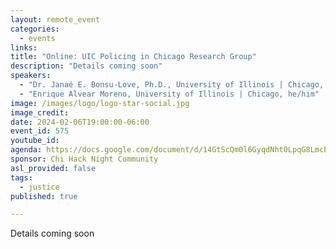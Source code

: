 ```yaml
---
layout: remote_event
categories:
  - events
links: 
title: "Online: UIC Policing in Chicago Research Group"
description: "Details coming soon"
speakers:
  - "Dr. Janaé E. Bonsu-Love, Ph.D., University of Illinois | Chicago, she/her"
  - "Enrique Alvear Moreno, University of Illinois | Chicago, he/him"
image: /images/logo/logo-star-social.jpg
image_credit:
date: 2024-02-06T19:00:00-06:00
event_id: 575
youtube_id: 
agenda: https://docs.google.com/document/d/14GtScQm0l6GyqdNht0LpqG8LmcEF7i3COjNJ06PaTj8/edit#
sponsor: Chi Hack Night Community
asl_provided: false
tags: 
  - justice
published: true

---
```


Details coming soon